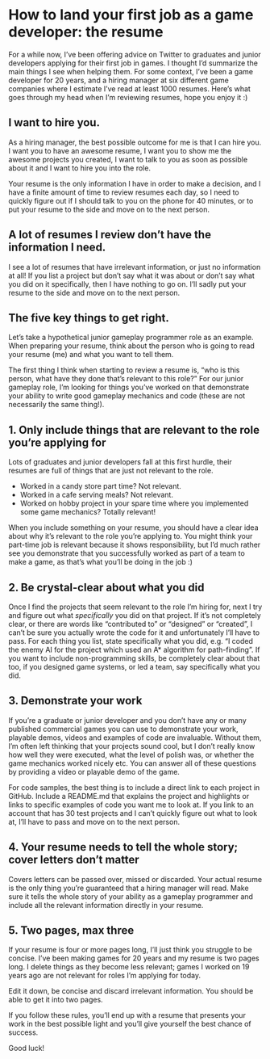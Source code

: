 # How to land your first job as a game developer: the resume

For a while now, I’ve been offering advice on Twitter to graduates and junior developers applying for their first job in games. I thought I’d summarize the main things I see when helping them.
For some context, I’ve been a game developer for 20 years, and a hiring manager at six different game companies where I estimate I’ve read at least 1000 resumes. Here’s what goes through my head when I’m reviewing resumes, hope you enjoy it :)

## I want to hire you.
As a hiring manager, the best possible outcome for me is that I can hire you. I want you to have an awesome resume, I want you to show me the awesome projects you created, I want to talk to you as soon as possible about it and I want to hire you into the role.

Your resume is the only information I have in order to make a decision, and I have a finite amount of time to review resumes each day, so I need to quickly figure out if I should talk to you on the phone for 40 minutes, or to put your resume to the side and move on to the next person.

## A lot of resumes I review don’t have the information I need.
I see a lot of resumes that have irrelevant information, or just no information at all! If you list a project but don’t say what it was about or don’t say what you did on it specifically, then I have nothing to go on. I’ll sadly put your resume to the side and move on to the next person.

## The five key things to get right.
Let’s take a hypothetical junior gameplay programmer role as an example. When preparing your resume, think about the person who is going to read your resume (me) and what you want to tell them.

The first thing I think when starting to review a resume is, “who is this person, what have they done that’s relevant to this role?” For our junior gameplay role, I’m looking for things you’ve worked on that demonstrate your ability to write good gameplay mechanics and code (these are not necessarily the same thing!).
## 1. Only include things that are relevant to the role you’re applying for
Lots of graduates and junior developers fall at this first hurdle, their resumes are full of things that are just not relevant to the role.
- Worked in a candy store part time? Not relevant.
- Worked in a cafe serving meals? Not relevant.
- Worked on hobby project in your spare time where you implemented some game mechanics? Totally relevant!

When you include something on your resume, you should have a clear idea about why it’s relevant to the role you’re applying to. You might think your part-time job is relevant because it shows responsibility, but I’d much rather see you demonstrate that you successfully worked as part of a team to make a game, as that’s what you’ll be doing in the job :)

## 2. Be crystal-clear about what you did
Once I find the projects that seem relevant to the role I’m hiring for, next I try and figure out what *specifically* you did on that project. If it’s not completely clear, or there are words like “contributed to” or “designed” or “created”, I can’t be sure you actually wrote the code for it and unfortunately I’ll have to pass.
For each thing you list, state specifically what you did, e.g. “I coded the enemy AI for the project which used an A* algorithm for path-finding”. If you want to include non-programming skills, be completely clear about that too, if you designed game systems, or led a team, say specifically what you did.

## 3. Demonstrate your work
If you’re a graduate or junior developer and you don’t have any or many published commercial games you can use to demonstrate your work, playable demos, videos and examples of code are invaluable. Without them, I’m often left thinking that your projects sound cool, but I don’t really know how well they were executed, what the level of polish was, or whether the game mechanics worked nicely etc. You can answer all of these questions by providing a video or playable demo of the game.

For code samples, the best thing is to include a direct link to each project in GitHub. Include a README.md that explains the project and highlights or links to specific examples of code you want me to look at. If you link to an account that has 30 test projects and I can’t quickly figure out what to look at, I’ll have to pass and move on to the next person.

## 4. Your resume needs to tell the whole story; cover letters don’t matter
Covers letters can be passed over, missed or discarded. Your actual resume is the only thing you’re guaranteed that a hiring manager will read. Make sure it tells the whole story of your ability as a gameplay programmer and include all the relevant information directly in your resume.

## 5. Two pages, max three
If your resume is four or more pages long, I’ll just think you struggle to be concise. I’ve been making games for 20 years and my resume is two pages long. I delete things as they become less relevant; games I worked on 19 years ago are not relevant for roles I’m applying for today.


Edit it down, be concise and discard irrelevant information. You should be able to get it into two pages.

If you follow these rules, you’ll end up with a resume that presents your work in the best possible light and you’ll give yourself the best chance of success.

Good luck!
